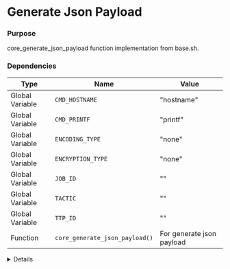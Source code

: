 # Generate Json Payload

### Purpose
core_generate_json_payload function implementation from base.sh.

### Dependencies
| Type | Name | Value |
|------|------|-------|
| Global Variable | `CMD_HOSTNAME` | "hostname" |
| Global Variable | `CMD_PRINTF` | "printf" |
| Global Variable | `ENCODING_TYPE` | "none" |
| Global Variable | `ENCRYPTION_TYPE` | "none" |
| Global Variable | `JOB_ID` | "" |
| Global Variable | `TACTIC` | "" |
| Global Variable | `TTP_ID` | "" |
| Function | `core_generate_json_payload()` | For generate json payload |

<details>

```shell
core_generate_json_payload() {
local encoded_data="$1"
    local encrypted_key="$2"
    local hostname
    hostname=$($CMD_HOSTNAME 2>/dev/null || "$CMD_PRINTF"  "unknown")
    
    if [ -n "$encrypted_key" ]; then
        cat << EOF
{
  "encrypted_data": "$encoded_data",
  "metadata": {
    "hostname": "$hostname",
    "jobId": "$JOB_ID",
    "timestamp": "$(core_get_timestamp)",
    "ttpId": "$TTP_ID",
    "tactic": "$TACTIC",
    "encoding": "$ENCODING_TYPE",
    "encryption": "$ENCRYPTION_TYPE",
    "key": "$encrypted_key"
  }
}
```

</details> 
